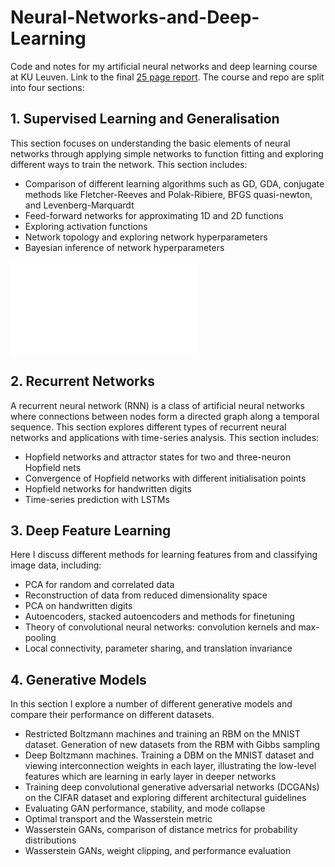# Neural-Networks-and-Deep-Learning
Code and notes for my artificial neural networks and deep learning course at KU Leuven. Link to the final [25 page report](final-report.pdf). 
The course and repo are split into four sections:

## 1. Supervised Learning and Generalisation
This section focuses on understanding the basic elements of neural networks through applying simple networks to function fitting and exploring different ways to train the network. This section includes:
  * Comparison of different learning algorithms such as GD, GDA, conjugate methods like Fletcher-Reeves and Polak-Ribiere, BFGS quasi-newton, and Levenberg-Marquardt
  * Feed-forward networks for approximating 1D and 2D functions
  * Exploring activation functions
  * Network topology and exploring network hyperparameters
  * Bayesian inference of network hyperparameters

![test](/images/fitted_curves.pdf)
  
## 2. Recurrent Networks
A recurrent neural network (RNN) is a class of artificial neural networks where connections between nodes form a directed graph along a temporal sequence. This section explores different types of recurrent neural networks and applications with time-series analysis. This section includes:
* Hopfield networks and attractor states for two and three-neuron Hopfield nets
* Convergence of Hopfield networks with different initialisation points
* Hopfield networks for handwritten digits
* Time-series prediction with LSTMs

## 3. Deep Feature Learning
Here I discuss different methods for learning features from and classifying image data, including:
* PCA for random and correlated data
* Reconstruction of data from reduced dimensionality space
* PCA on handwritten digits
* Autoencoders, stacked autoencoders and methods for finetuning
* Theory of convolutional neural networks: convolution kernels and max-pooling 
* Local connectivity, parameter sharing, and translation invariance

## 4. Generative Models
In this section I explore a number of different generative models and compare their performance on different datasets.
* Restricted Boltzmann machines and training an RBM on the MNIST dataset. Generation of new datasets from the RBM with Gibbs sampling
* Deep Boltzmann machines. Training a DBM on the MNIST dataset and viewing interconnection weights in each layer, illustrating the low-level features which are learning in early layer in deeper networks
* Training deep convolutional generative adversarial networks (DCGANs) on the CIFAR dataset and exploring different architectural guidelines
* Evaluating GAN performance, stability, and mode collapse
* Optimal transport and the Wasserstein metric
* Wasserstein GANs, comparison of distance metrics for probability distributions
* Wasserstein GANs, weight clipping, and performance evaluation
